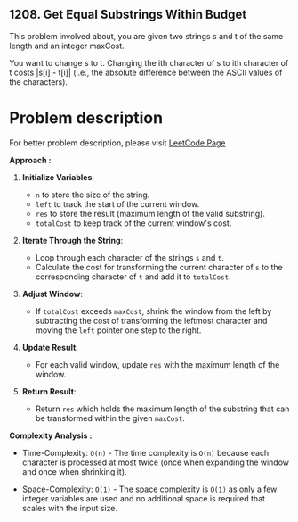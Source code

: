 ## 1208. Get Equal Substrings Within Budget

This problem involved about, you are given two strings s and t of the same length and an integer maxCost.<br/>

You want to change s to t. Changing the ith character of s to ith character of t costs |s[i] - t[i]| (i.e., the absolute difference between the ASCII values of the characters).<br/>

# Problem description

For better problem description, please visit [LeetCode Page](https://leetcode.com/problems/get-equal-substrings-within-budget/description/)

**Approach :**<br/>

1. **Initialize Variables**:

   - `n` to store the size of the string.
   - `left` to track the start of the current window.
   - `res` to store the result (maximum length of the valid substring).
   - `totalCost` to keep track of the current window's cost.

2. **Iterate Through the String**:

   - Loop through each character of the strings `s` and `t`.
   - Calculate the cost for transforming the current character of `s` to the corresponding character of `t` and add it to `totalCost`.

3. **Adjust Window**:

   - If `totalCost` exceeds `maxCost`, shrink the window from the left by subtracting the cost of transforming the leftmost character and moving the `left` pointer one step to the right.

4. **Update Result**:

   - For each valid window, update `res` with the maximum length of the window.

5. **Return Result**:
   - Return `res` which holds the maximum length of the substring that can be transformed within the given `maxCost`.

**Complexity Analysis :**<br/>

- Time-Complexity: `O(n)` - The time complexity is `O(n)` because each character is processed at most twice (once when expanding the window and once when shrinking it).

- Space-Complexity: `O(1)` - The space complexity is `O(1)` as only a few integer variables are used and no additional space is required that scales with the input size.
